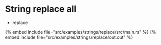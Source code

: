# String replace all

* replace

{% embed include file="src/examples/strings/replace/src/main.rs" %}
{% embed include file="src/examples/strings/replace/out.out" %}


